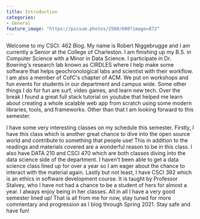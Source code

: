 ```yaml
---
title: Introduction
categories:
- General
feature_image: "https://picsum.photos/2560/600?image=872"
---
```


Welcome to my CSCI: 462 Blog. My name is Robert Niggebrugge and I am currently a Senior at the College of Charleston. I am finishing up my B.S. in Computer Science with a Minor in Data Science. I participate in Dr. Bowring's research lab known as CIRDLES where I help make some software that helps  geochronological labs and scientist with their workflow. I am also a member of CofC's chapter of ACM. We put on workshops and fun events for students in our department and campus wide. Some other things I do for fun are surf, video games, and learn new tech. Over the break I found a great full stack tutorial on youtube that helped me learn about creating a whole scalable web app from scratch using some modern libraries, tools, and frameworks. Other than that I am looking forward to this semester. 

<!-- more -->
I have some very interesting classes on my schedule this semester. Firstly, I have this class which is another great chance to dive into the open source world and contribute to something that people use! This in addition to the readings and materials covered are a wonderful reason to be in this class. I also have DATA 210 and CSCI 470 which are both classes diving into the data science side of the department. I haven't been able to get a data science class lined up for over a year so I am eager about the chance to interact with the material again. Lastly but not least, I have CSCI 392 which is an ethics in software development course. It is taught by Professor Stalvey, who I have not had a chance to be a student of hers for almost a year. I always enjoy being in her classes. All in all I have a very good semester lined up! That is all from me for now, stay tuned for more commentary and progression as I blog through Spring 2021. Stay safe and have fun! 